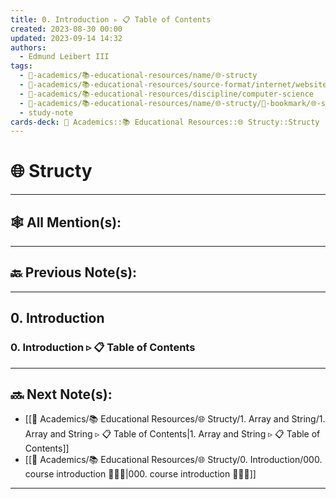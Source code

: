 ```yaml
---
title: 0. Introduction ▹ 📋 Table of Contents
created: 2023-08-30 00:00
updated: 2023-09-14 14:32
authors:
  - Edmund Leibert III
tags:
  - 🔴-academics/📚-educational-resources/name/🌐-structy
  - 🔴-academics/📚-educational-resources/source-format/internet/website
  - 🔴-academics/📚-educational-resources/discipline/computer-science
  - 🔴-academics/📚-educational-resources/name/🌐-structy/🔖-bookmark/🌐-structy/0-introduction/0-introduction-▹-📋-table-of-contents
  - study-note
cards-deck: 🔴 Academics::📚 Educational Resources::🌐 Structy::Structy (C++)::0. Introduction::0. Introduction ▹ 📋 Table of Contents
---
```


# 🌐 Structy

---

## 🕸️ All Mention(s): 

---

## 🔙 Previous Note(s):

---

## 0. Introduction

### 0. Introduction ▹ 📋 Table of Contents

---

## 🔜 Next Note(s):
- [[🔴 Academics/📚 Educational Resources/🌐 Structy/1. Array and String/1. Array and String ▹ 📋 Table of Contents|1. Array and String ▹ 📋 Table of Contents]]
- [[🔴 Academics/📚 Educational Resources/🌐 Structy/0. Introduction/000. course introduction 👨🏻‍🏫|000. course introduction 👨🏻‍🏫]]

---
